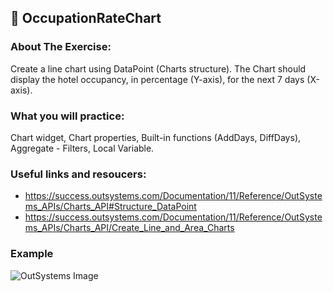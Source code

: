 ## :ledger: OccupationRateChart

### About The Exercise:

Create a line chart using DataPoint (Charts structure). The Chart should display the hotel occupancy, in percentage (Y-axis), for the next 7 days (X-axis).

### What you will practice:

Chart widget, Chart properties, Built-in functions (AddDays, DiffDays), Aggregate - Filters, Local Variable.

### Useful links and resoucers:

- https://success.outsystems.com/Documentation/11/Reference/OutSystems_APIs/Charts_API#Structure_DataPoint
- https://success.outsystems.com/Documentation/11/Reference/OutSystems_APIs/Charts_API/Create_Line_and_Area_Charts

### Example
![OutSystems Image](./Samples/.png)
